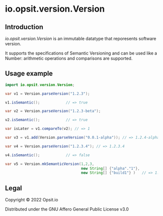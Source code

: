 
io.opsit.version.Version
========================

## Introduction

*io.opsit.version.Version* is an immutable datatype that reporesents software version.

It supports the specifications of Semantic Versioning and can be used like a Number:
arithmetic operations and comparisons are supported.

## Usage example

```java
import io.opsit.version.Version;

var v1 = Version.parseVersion("1.2.3"); 

v1.isSemantic();            // => true

var v2 = Version.parseVersion("1.2.3-beta");

v2.isSemantic();            // => true

var isLater = v1.compareTo(v2); // => 1

var v3 = v1.add(Version.parseVersion("0.0.1-alpha")); // => 1.2.4-alpha

var v4 = Version.parseVersion("1.2.3.4"); // => 1.2.3.4

v4.isSemantic();            // => false

var v5 = Version.mkSemanticVersion(1,2,3, 
                                   new String[] {"alpha"."1"}, 
                                   new String[] {"build1"} )   // => 1.2.3-alpha.1+build1

```

## Legal

Copyright © 2022 Opsit.io

Distributed under the GNU Affero General Public License v3.0

